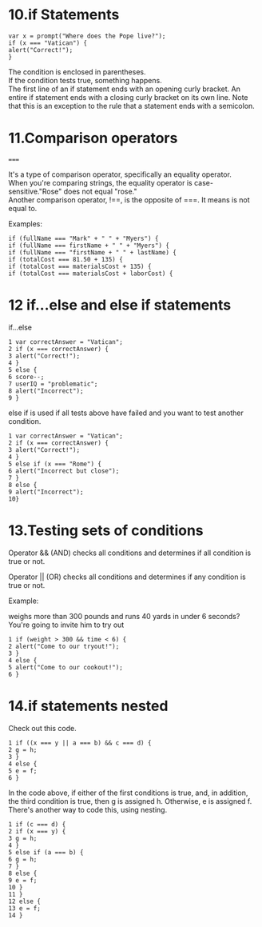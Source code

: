 # 10.if Statements

```
var x = prompt("Where does the Pope live?");
if (x === "Vatican") {
alert("Correct!");
}
```

The condition is enclosed in parentheses.<br>
If the condition tests true, something happens.<br>
The first line of an if statement ends with an opening curly bracket. An entire if statement ends with a closing curly bracket on its own line. Note that this is an exception to the rule that a statement ends with a semicolon.

# 11.Comparison operators
```
===
```
It's a type of comparison operator, specifically an equality operator.<br>
When you're comparing strings, the equality operator is case-sensitive."Rose" does not equal "rose."<br>
Another comparison operator, !==, is the opposite of ===. It means is not equal to.

Examples:
```
if (fullName === "Mark" + " " + "Myers") {
if (fullName === firstName + " " + "Myers") {
if (fullName === "firstName + " " + lastName) {
if (totalCost === 81.50 + 135) {
if (totalCost === materialsCost + 135) {
if (totalCost === materialsCost + laborCost) {
```
# 12 if...else and else if statements

if...else
```
1 var correctAnswer = "Vatican";
2 if (x === correctAnswer) {
3 alert("Correct!");
4 }
5 else {
6 score--;
7 userIQ = "problematic";
8 alert("Incorrect");
9 }
```
else if is used if all tests above have failed and you want to test another condition.
```
1 var correctAnswer = "Vatican";
2 if (x === correctAnswer) {
3 alert("Correct!");
4 }
5 else if (x === "Rome") {
6 alert("Incorrect but close");
7 }
8 else {
9 alert("Incorrect");
10}
```

# 13.Testing sets of conditions

Operator && (AND) checks all conditions and determines if all condition is true or not.

Operator || (OR) checks all conditions and determines if any condition is true or not.

Example:

weighs more than 300 pounds and runs 40 yards in under 6 seconds? You're going to invite him to try out
```
1 if (weight > 300 && time < 6) {
2 alert("Come to our tryout!");
3 }
4 else {
5 alert("Come to our cookout!");
6 }
```
# 14.if statements nested

Check out this code.
```
1 if ((x === y || a === b) && c === d) {
2 g = h;
3 }
4 else {
5 e = f;
6 }
```
In the code above, if either of the first conditions is true, and, in addition, the third condition is true, then g is assigned h. Otherwise, e is assigned f.<br>
There's another way to code this, using nesting.
```
1 if (c === d) {
2 if (x === y) {
3 g = h;
4 }
5 else if (a === b) {
6 g = h;
7 }
8 else {
9 e = f;
10 }
11 }
12 else {
13 e = f;
14 }
```

